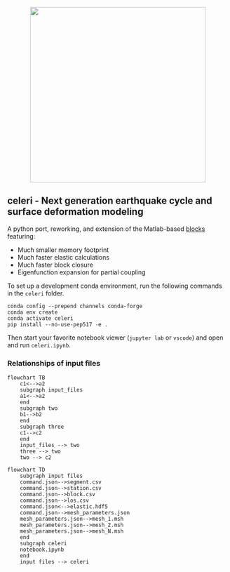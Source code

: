 <p align="center">
  <img src="https://user-images.githubusercontent.com/4225359/132613223-257e6e17-83bd-49a4-8bbc-326cc117f6ec.png" width=400 />
</p>

## celeri - Next generation earthquake cycle and surface deformation modeling
A python port, reworking, and extension of the Matlab-based [blocks](https://github.com/jploveless/Blocks) featuring:
- Much smaller memory footprint
- Much faster elastic calculations
- Much faster block closure
- Eigenfunction expansion for partial coupling

To set up a development conda environment, run the following commands in the `celeri` folder.
```
conda config --prepend channels conda-forge
conda env create
conda activate celeri
pip install --no-use-pep517 -e .
```

Then start your favorite notebook viewer (`jupyter lab` or `vscode`) and open and run `celeri.ipynb`.

### Relationships of input files
```mermaid
flowchart TB
    c1<-->a2
    subgraph input_files
    a1<-->a2
    end
    subgraph two
    b1-->b2
    end
    subgraph three
    c1-->c2
    end
    input_files --> two
    three --> two
    two --> c2
```

```mermaid
flowchart TD
    subgraph input files
    command.json-->segment.csv
    command.json-->station.csv
    command.json-->block.csv
    command.json-->los.csv
    command.json<-->elastic.hdf5
    command.json-->mesh_parameters.json
    mesh_parameters.json-->mesh_1.msh
    mesh_parameters.json-->mesh_2.msh
    mesh_parameters.json-->mesh_N.msh
    end
    subgraph celeri
    notebook.ipynb
    end
    input files --> celeri
```
